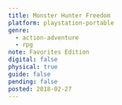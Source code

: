 ```yaml
---
title: Monster Hunter Freedom
platform: playstation-portable
genre:
  - action-adventure
  - rpg
note: Favorites Edition
digital: false
physical: true
guide: false
pending: false
posted: 2018-02-27
---
```

